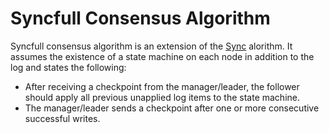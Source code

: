 # Syncfull Consensus Algorithm
Syncfull consensus algorithm is an extension of the 
[Sync](https://github.com/ymz-ncnk/sync-consensus-algorithm/blob/main/Sync%20Consensus%20Algorithm.md) 
alorithm. It assumes the existence of a state machine on each node in addition 
to the log and states the following:
- After receiving a checkpoint from the manager/leader, the follower should 
  apply all previous unapplied log items to the state machine.
- The manager/leader sends a checkpoint after one or more consecutive successful 
  writes.
	